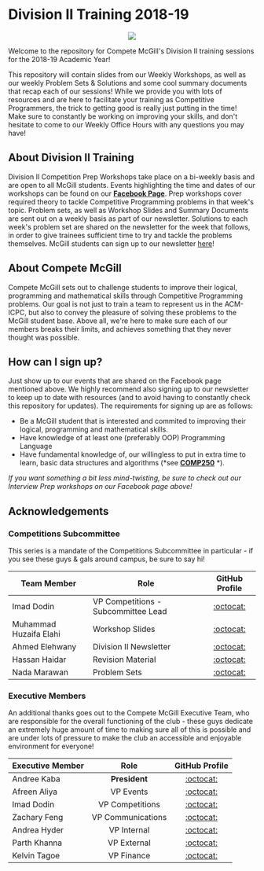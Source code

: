 # Division II Training 2018-19

<p align="center"> <img src="https://puu.sh/CzqM4/fe98979d39.png"/> </div>

Welcome to the repository for Compete McGill's Division II training sessions for the 2018-19 Academic Year!

This repository will contain  slides from our Weekly Workshops, as well as our weekly Problem Sets & Solutions and some cool summary documents that recap each of our sessions! While we provide you with lots of resources and are here to facilitate your training as Competitive Programmers, the trick to getting good is really just putting in the time! Make sure to constantly be working on improving your skills, and don't hesitate to come to our Weekly Office Hours with any questions you may have!

## About Division II Training
Division II Competition Prep Workshops take place on a bi-weekly basis and are open to all McGill students. Events highlighting the time and dates of our workshops can be found on our [**Facebook Page**](https://www.facebook.com/CompetitiveProgrammingMcGill/). Prep workshops cover required theory to tackle Competitive Programming problems in that week's topic. Problem sets, as well as Workshop Slides and Summary Documents are sent out on a weekly basis as part of our newsletter. Solutions to each week's problem set are shared on the newsletter for the week that follows, in order to give trainees sufficient time to try and tackle the problems themselves. McGill students can sign up to our newsletter [here](http://eepurl.com/gdjHbj)!

## About Compete McGill
Compete McGill sets out to challenge students to improve their logical, programming and mathematical skills through Competitive Programming problems. Our goal is not just to train a team to represent us in the ACM-ICPC, but also to convey the pleasure of solving these problems to the McGill student base. Above all, we're here to make sure each of our members breaks their limits, and achieves something that they never thought was possible. 

## How can I sign up?
Just show up to our events that are shared on the Facebook page mentioned above. We highly recommend also signing up to our newsletter to keep up to date with resources (and to avoid having to constantly check this repository for updates). The requirements for signing up are as follows:
* Be a McGill student that is interested and commited to improving their logical, programming and mathematical skills. 
* Have knowledge of at least one (preferably OOP) Programming Language
* Have fundamental knowledge of, our willingless to put in extra time to learn, basic data structures and algorithms (*see **[COMP250](http://www.cim.mcgill.ca/~langer/250.html)** *).

*If you want something a bit less mind-twisting, be sure to check out our Interview Prep workshops on our Facebook page above!*

## Acknowledgements

### Competitions Subcommittee 
This series is a mandate of the Competitions Subcommittee in particular - if you see these guys & gals around campus, be sure to say hi!

| Team Member            | Role                                | GitHub Profile                                 |
|------------------------|-------------------------------------|:----------------------------------------------:|
| Imad Dodin             | VP Competitions - Subcommittee Lead | [:octocat:](https://github.com/idodin)         |
| Muhammad Huzaifa Elahi | Workshop Slides                     | [:octocat:](https://github.com/HuzaifaElahi)   |
| Ahmed Elehwany         | Division II Newsletter              | [:octocat:](https://github.com/ahmed-elehwany) |
| Hassan Haidar          | Revision Material                   | [:octocat:](https://github.com/HassanHaidar)   |
| Nada Marawan           | Problem Sets                        | [:octocat:](https://github.com/nadashoukry)    |


### Executive Members

An additional thanks goes out to the Compete McGill Executive Team, who are responsible for the overall functioning of the club - these guys dedicate an extremely huge amount of time to making sure all of this is possible and are under lots of pressure to make the club an accessible and enjoyable environment for everyone!

  
| Executive Member |        Role       | GitHub Profile                                    |
|------------------|:-----------------:|:-------------------------------------------------:|
| Andree Kaba      |   **President**   | [:octocat:](https://github.com/Andrewviski)       |
| Afreen Aliya     |     VP Events     | [:octocat:](https://github.com/Afreen95)          |
| Imad Dodin       |  VP Competitions  | [:octocat:](https://github.com/idodin)            |
| Zachary Feng     | VP Communications | [:octocat:](https://github.com/zachary-feng)      |
| Andrea Hyder     |    VP Internal    | [:octocat:](https://github.com/andreahyder)       |
| Parth Khanna     |    VP External    | [:octocat:](https://github.com/parthkhanna150)    |
| Kelvin Tagoe     |    VP Finance     | [:octocat:](https://github.com/klvntagoe)         |




